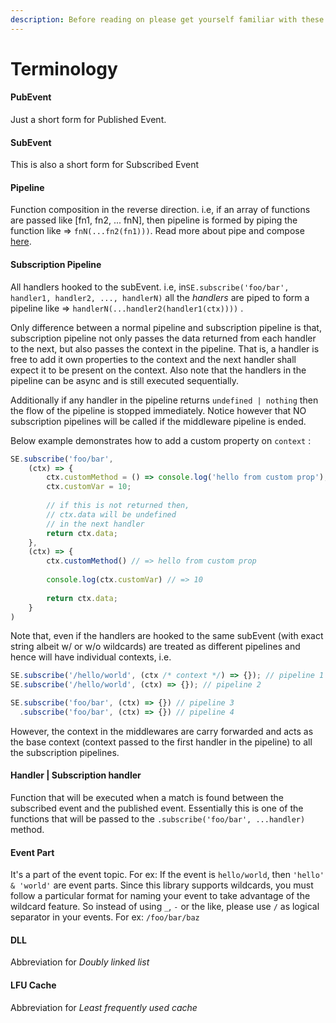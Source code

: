 ```yaml
---
description: Before reading on please get yourself familiar with these terminologies
---
```


# Terminology

#### PubEvent

Just a short form for Published Event.

#### SubEvent

This is also a short form for Subscribed Event

#### Pipeline

Function composition in the reverse direction. i.e, if an array of functions are passed like \[fn1, fn2, ... fnN\], then pipeline is formed by piping the function like =&gt;  `fnN(...fn2(fn1)))`. Read more about pipe and compose [here](https://medium.com/free-code-camp/pipe-and-compose-in-javascript-5b04004ac937).

#### Subscription Pipeline

All handlers hooked to the subEvent. i.e, in`SE.subscribe('foo/bar', handler1, handler2, ..., handlerN)`  all the _handlers_ are piped to form a pipeline like =&gt; `handlerN(...handler2(handler1(ctx))))` .

Only difference between a normal pipeline and subscription pipeline is that, subscription pipeline not only passes the data returned from each handler to the next, but also passes the context in the pipeline. That is, a handler is free to add it own properties to the context and the next handler shall expect it to be present on the context. Also note that the handlers in the pipeline can be async and is still executed sequentially.

Additionally if any handler in the pipeline returns `undefined | nothing` then the flow of the pipeline is stopped immediately. Notice however that NO subscription pipelines will be called if the middleware pipeline is ended.

Below example demonstrates how to add a custom property on `context` :

```javascript
SE.subscribe('foo/bar', 
    (ctx) => {
        ctx.customMethod = () => console.log('hello from custom prop');
        ctx.customVar = 10;
        
        // if this is not returned then,
        // ctx.data will be undefined
        // in the next handler
        return ctx.data;
    },
    (ctx) => {
        ctx.customMethod() // => hello from custom prop
        
        console.log(ctx.customVar) // => 10
        
        return ctx.data;
    }
)
```

Note that, even if the handlers are hooked to the same subEvent \(with exact string albeit w/ or w/o wildcards\) are treated as different pipelines and hence will have individual contexts, i.e.

```javascript
SE.subscribe('/hello/world', (ctx /* context */) => {}); // pipeline 1
SE.subscribe('/hello/world', (ctx) => {}); // pipeline 2

SE.subscribe('foo/bar', (ctx) => {}) // pipeline 3
  .subscribe('foo/bar', (ctx) => {}) // pipeline 4
```

However, the context in the middlewares are carry forwarded and acts as the base context \(context passed to the first handler in the pipeline\) to all the subscription pipelines.

#### Handler \| Subscription handler

Function that will be executed when a match is found between the subscribed event and the published event. Essentially this is one of the functions that will be passed to the `.subscribe('foo/bar', ...handler)` method. 

#### Event Part 

It's a part of the event topic. For ex: If the event is `hello/world`, then `'hello' & 'world'` are event parts. Since this library supports wildcards, you must follow a particular format for naming your event to take advantage of the wildcard feature. So instead of using `_`, `-` or the like, please use `/` as logical separator in your events. For ex: `/foo/bar/baz`

#### DLL

Abbreviation for _Doubly linked list_

#### LFU Cache

Abbreviation for _Least frequently used cache_

